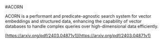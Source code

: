 #ACORN

ACORN is a performant and predicate-agnostic search system for vector embeddings and structured data, enhancing the capability of vector databases to handle complex queries over high-dimensional data efficiently.

[https://arxiv.org/pdf/2403.04871v1](https://arxiv.org/pdf/2403.04871v1)